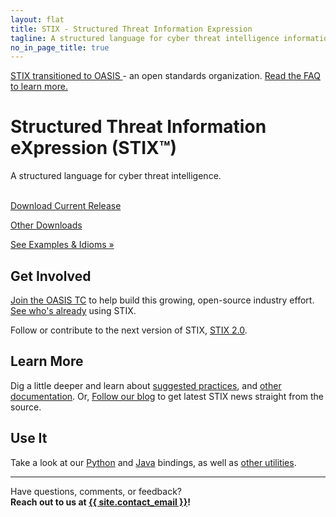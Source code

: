 ```yaml
---
layout: flat
title: STIX - Structured Threat Information Expression
tagline: A structured language for cyber threat intelligence information
no_in_page_title: true
---
```


<div class="alert alert-warning" role="alert">
  <a href="https://www.oasis-open.org/committees/tc_home.php?wg_abbrev=cti" class="alert-link">
  STIX transitioned to OASIS </a>
  - an open standards organization.
  <a href="https://stixproject.github.io/oasis-faq.pdf" class="alert-link">
  Read the FAQ to learn more.</a>
</div>

<div class="jumbotron">
  <h1>Structured Threat Information eXpression (STIX™)</h1>
  <p>A structured language for cyber threat intelligence.</p>
  <br />
  <div class="row">
    <div class="col-md-6 text-center">
      <a class="btn btn-primary btn-lg" role="button" href="http://stix.mitre.org/language/version{{site.current_version}}/stix_v{{site.current_version}}_offline.zip">Download Current Release <span class="glyphicon glyphicon-download-alt"></span></a>
      <p class="small"><a href="/releases/1.2">Other Downloads</p></p>
    </div>
    <div class="col-md-6 text-center">
      <a class="btn btn-primary btn-lg" role="button" href="/documentation/idioms">See Examples &amp; Idioms »</a>
    </div>
  </div>
</div>

<div class="row">
  <div class="col-md-4 text-center">
    <h2>Get Involved</h2>
    <p><a href="https://www.oasis-open.org/committees/tc_home.php?wg_abbrev=cti">Join the OASIS TC</a> to help build this growing, open-source industry effort. <a href="/supporters">See who's already</a> using STIX.</p>
    <p>Follow or contribute to the next version of STIX, <a href="/stix2.0">STIX 2.0</a>.</p>
  </div>
  <div class="col-md-4 text-center">
    <h2>Learn More</h2>
    <p>Dig a little deeper and learn about <a href="/documentation/suggested-practices">suggested practices</a>, and <a href="/documentation">other documentation</a>. Or, <a href="/blog">Follow our blog</a> to get latest STIX news straight from the source.</p>
  </div>
  <div class="col-md-4 text-center">
    <h2>Use It</h2>
    <p>Take a look at our <a href="http://stix.readthedocs.org/en/stable/">Python</a> and <a href="https://github.com/STIXProject/java-stix">Java</a> bindings, as well as <a href="https://github.com/STIXProject">other utilities</a>.</p>
  </div>
</div>

<hr />

<p class="lead text-center">
	Have questions, comments, or feedback?
	<br/>
	<strong>Reach out to us at <a href="mailto:{{ site.contact_email }}">{{ site.contact_email }}</a>!</strong>
</p>
